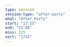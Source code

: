 ```yaml
---
type: session
session-type: "after-party"
what: "After Party"
start: "17:15"
end: "21:00"
mins: 225
sort: "1715"
---
```

